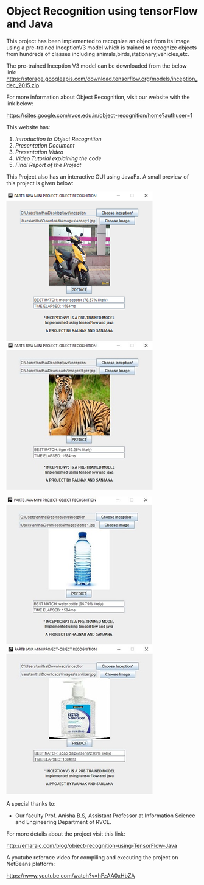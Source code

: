 # Object Recognition using tensorFlow and Java

This project has been implemented to recognize an object from its image using a pre-trained InceptionV3 model which 
is trained to recognize objects from hundreds of classes including animals,birds,stationary,vehicles,etc.

The pre-trained Inception V3 model can be downloaded from the below link: https://storage.googleapis.com/download.tensorflow.org/models/inception_dec_2015.zip

For more information about Object Recognition, visit our website with the link below:

https://sites.google.com/rvce.edu.in/object-recognition/home?authuser=1

This website has:

1. *Introduction to Object Recognition*
2. *Presentation Document*
3. *Presentation Video*
4. *Video Tutorial explaining the code*
5. *Final Report of the Project*

This Project also has an interactive GUI using JavaFx. A small preview of this project is given below:

![Alt text](p1.PNG?raw=true "Title")     ![Alt text](p2.JPG?raw=true "Title")
 
![Alt text](p3.JPG?raw=true "Title")     ![Alt text](p4.JPG?raw=true "Title")

A special thanks to:
- Our faculty Prof. Anisha B.S, Assistant Professor at Information Science and Engineering Department of RVCE.

For more details about the project visit this link:

http://emaraic.com/blog/object-recognition-using-TensorFlow-Java

A youtube refernce video for compiling and executing the project on NetBeans platform:

https://www.youtube.com/watch?v=hFzAA0xHbZA


